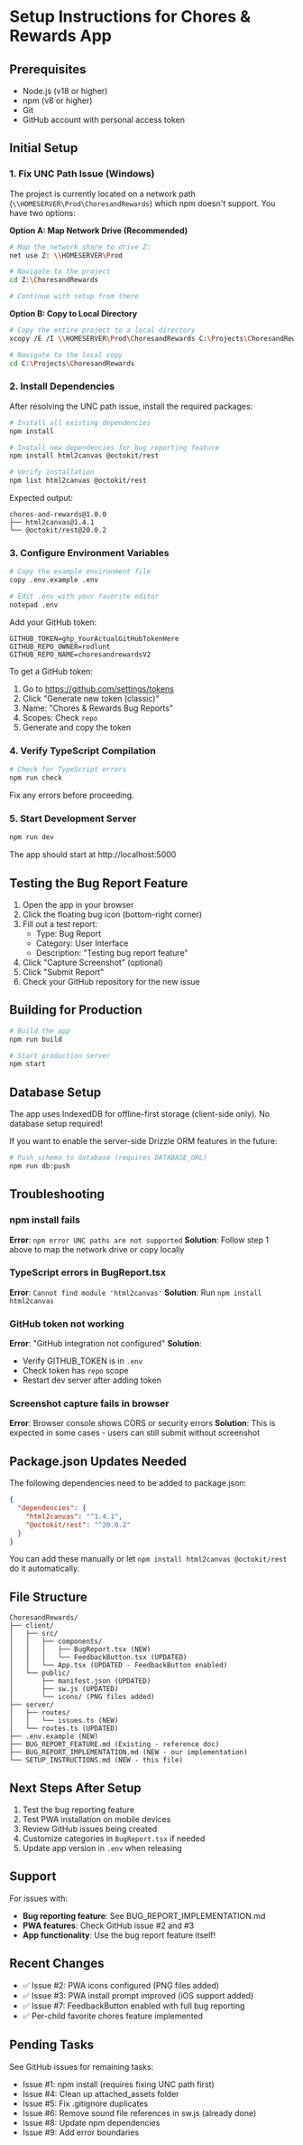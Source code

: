 # Setup Instructions for Chores & Rewards App

## Prerequisites

- Node.js (v18 or higher)
- npm (v8 or higher)
- Git
- GitHub account with personal access token

## Initial Setup

### 1. Fix UNC Path Issue (Windows)

The project is currently located on a network path (`\\HOMESERVER\Prod\ChoresandRewards`) which npm doesn't support. You have two options:

**Option A: Map Network Drive (Recommended)**
```bash
# Map the network share to drive Z:
net use Z: \\HOMESERVER\Prod

# Navigate to the project
cd Z:\ChoresandRewards

# Continue with setup from there
```

**Option B: Copy to Local Directory**
```bash
# Copy the entire project to a local directory
xcopy /E /I \\HOMESERVER\Prod\ChoresandRewards C:\Projects\ChoresandRewards

# Navigate to the local copy
cd C:\Projects\ChoresandRewards
```

### 2. Install Dependencies

After resolving the UNC path issue, install the required packages:

```bash
# Install all existing dependencies
npm install

# Install new dependencies for bug reporting feature
npm install html2canvas @octokit/rest

# Verify installation
npm list html2canvas @octokit/rest
```

Expected output:
```
chores-and-rewards@1.0.0
├── html2canvas@1.4.1
└── @octokit/rest@20.0.2
```

### 3. Configure Environment Variables

```bash
# Copy the example environment file
copy .env.example .env

# Edit .env with your favorite editor
notepad .env
```

Add your GitHub token:
```env
GITHUB_TOKEN=ghp_YourActualGitHubTokenHere
GITHUB_REPO_OWNER=rodlunt
GITHUB_REPO_NAME=choresandrewardsV2
```

To get a GitHub token:
1. Go to https://github.com/settings/tokens
2. Click "Generate new token (classic)"
3. Name: "Chores & Rewards Bug Reports"
4. Scopes: Check `repo`
5. Generate and copy the token

### 4. Verify TypeScript Compilation

```bash
# Check for TypeScript errors
npm run check
```

Fix any errors before proceeding.

### 5. Start Development Server

```bash
npm run dev
```

The app should start at http://localhost:5000

## Testing the Bug Report Feature

1. Open the app in your browser
2. Click the floating bug icon (bottom-right corner)
3. Fill out a test report:
   - Type: Bug Report
   - Category: User Interface
   - Description: "Testing bug report feature"
4. Click "Capture Screenshot" (optional)
5. Click "Submit Report"
6. Check your GitHub repository for the new issue

## Building for Production

```bash
# Build the app
npm run build

# Start production server
npm start
```

## Database Setup

The app uses IndexedDB for offline-first storage (client-side only). No database setup required!

If you want to enable the server-side Drizzle ORM features in the future:
```bash
# Push schema to database (requires DATABASE_URL)
npm run db:push
```

## Troubleshooting

### npm install fails
**Error**: `npm error UNC paths are not supported`
**Solution**: Follow step 1 above to map the network drive or copy locally

### TypeScript errors in BugReport.tsx
**Error**: `Cannot find module 'html2canvas'`
**Solution**: Run `npm install html2canvas`

### GitHub token not working
**Error**: "GitHub integration not configured"
**Solution**:
- Verify GITHUB_TOKEN is in `.env`
- Check token has `repo` scope
- Restart dev server after adding token

### Screenshot capture fails in browser
**Error**: Browser console shows CORS or security errors
**Solution**: This is expected in some cases - users can still submit without screenshot

## Package.json Updates Needed

The following dependencies need to be added to package.json:

```json
{
  "dependencies": {
    "html2canvas": "^1.4.1",
    "@octokit/rest": "^20.0.2"
  }
}
```

You can add these manually or let `npm install html2canvas @octokit/rest` do it automatically.

## File Structure

```
ChoresandRewards/
├── client/
│   ├── src/
│   │   ├── components/
│   │   │   ├── BugReport.tsx (NEW)
│   │   │   └── FeedbackButton.tsx (UPDATED)
│   │   └── App.tsx (UPDATED - FeedbackButton enabled)
│   └── public/
│       ├── manifest.json (UPDATED)
│       ├── sw.js (UPDATED)
│       └── icons/ (PNG files added)
├── server/
│   ├── routes/
│   │   └── issues.ts (NEW)
│   └── routes.ts (UPDATED)
├── .env.example (NEW)
├── BUG_REPORT_FEATURE.md (Existing - reference doc)
├── BUG_REPORT_IMPLEMENTATION.md (NEW - our implementation)
└── SETUP_INSTRUCTIONS.md (NEW - this file)
```

## Next Steps After Setup

1. Test the bug reporting feature
2. Test PWA installation on mobile devices
3. Review GitHub issues being created
4. Customize categories in `BugReport.tsx` if needed
5. Update app version in `.env` when releasing

## Support

For issues with:
- **Bug reporting feature**: See BUG_REPORT_IMPLEMENTATION.md
- **PWA features**: Check GitHub issue #2 and #3
- **App functionality**: Use the bug report feature itself!

## Recent Changes

- ✅ Issue #2: PWA icons configured (PNG files added)
- ✅ Issue #3: PWA install prompt improved (iOS support added)
- ✅ Issue #7: FeedbackButton enabled with full bug reporting
- ✅ Per-child favorite chores feature implemented

## Pending Tasks

See GitHub issues for remaining tasks:
- Issue #1: npm install (requires fixing UNC path first)
- Issue #4: Clean up attached_assets folder
- Issue #5: Fix .gitignore duplicates
- Issue #6: Remove sound file references in sw.js (already done)
- Issue #8: Update npm dependencies
- Issue #9: Add error boundaries
